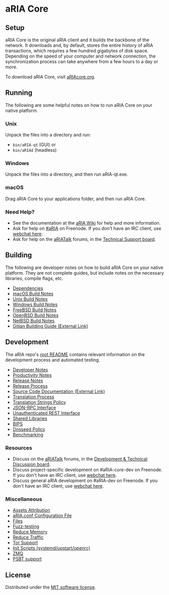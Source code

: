 aRIA Core
=============

Setup
---------------------
aRIA Core is the original aRIA client and it builds the backbone of the network. It downloads and, by default, stores the entire history of aRIA transactions, which requires a few hundred gigabytes of disk space. Depending on the speed of your computer and network connection, the synchronization process can take anywhere from a few hours to a day or more.

To download aRIA Core, visit [aRIAcore.org](https://aRIAcore.org/en/download/).

Running
---------------------
The following are some helpful notes on how to run aRIA Core on your native platform.

### Unix

Unpack the files into a directory and run:

- `bin/aRIA-qt` (GUI) or
- `bin/aRIAd` (headless)

### Windows

Unpack the files into a directory, and then run aRIA-qt.exe.

### macOS

Drag aRIA Core to your applications folder, and then run aRIA Core.

### Need Help?

* See the documentation at the [aRIA Wiki](https://en.aRIA.it/wiki/Main_Page)
for help and more information.
* Ask for help on [#aRIA](https://webchat.freenode.net/#aRIA) on Freenode. If you don't have an IRC client, use [webchat here](https://webchat.freenode.net/#aRIA).
* Ask for help on the [aRIATalk](https://aRIAtalk.org/) forums, in the [Technical Support board](https://aRIAtalk.org/index.php?board=4.0).

Building
---------------------
The following are developer notes on how to build aRIA Core on your native platform. They are not complete guides, but include notes on the necessary libraries, compile flags, etc.

- [Dependencies](dependencies.md)
- [macOS Build Notes](build-osx.md)
- [Unix Build Notes](build-unix.md)
- [Windows Build Notes](build-windows.md)
- [FreeBSD Build Notes](build-freebsd.md)
- [OpenBSD Build Notes](build-openbsd.md)
- [NetBSD Build Notes](build-netbsd.md)
- [Gitian Building Guide (External Link)](https://github.com/aRIA-core/docs/blob/master/gitian-building.md)

Development
---------------------
The aRIA repo's [root README](/README.md) contains relevant information on the development process and automated testing.

- [Developer Notes](developer-notes.md)
- [Productivity Notes](productivity.md)
- [Release Notes](release-notes.md)
- [Release Process](release-process.md)
- [Source Code Documentation (External Link)](https://doxygen.aRIAcore.org/)
- [Translation Process](translation_process.md)
- [Translation Strings Policy](translation_strings_policy.md)
- [JSON-RPC Interface](JSON-RPC-interface.md)
- [Unauthenticated REST Interface](REST-interface.md)
- [Shared Libraries](shared-libraries.md)
- [BIPS](bips.md)
- [Dnsseed Policy](dnsseed-policy.md)
- [Benchmarking](benchmarking.md)

### Resources
* Discuss on the [aRIATalk](https://aRIAtalk.org/) forums, in the [Development & Technical Discussion board](https://aRIAtalk.org/index.php?board=6.0).
* Discuss project-specific development on #aRIA-core-dev on Freenode. If you don't have an IRC client, use [webchat here](https://webchat.freenode.net/#aRIA-core-dev).
* Discuss general aRIA development on #aRIA-dev on Freenode. If you don't have an IRC client, use [webchat here](https://webchat.freenode.net/#aRIA-dev).

### Miscellaneous
- [Assets Attribution](assets-attribution.md)
- [aRIA.conf Configuration File](aRIA-conf.md)
- [Files](files.md)
- [Fuzz-testing](fuzzing.md)
- [Reduce Memory](reduce-memory.md)
- [Reduce Traffic](reduce-traffic.md)
- [Tor Support](tor.md)
- [Init Scripts (systemd/upstart/openrc)](init.md)
- [ZMQ](zmq.md)
- [PSBT support](psbt.md)

License
---------------------
Distributed under the [MIT software license](/COPYING).
